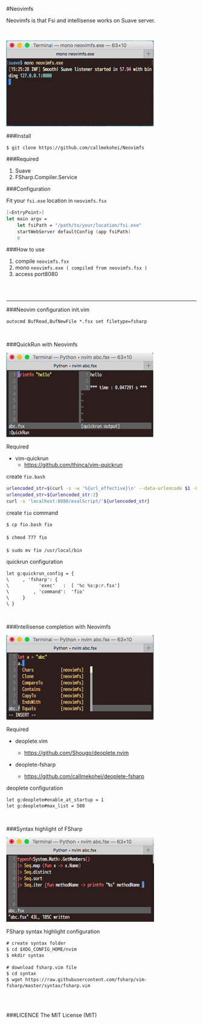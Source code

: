 #Neovimfs

Neovimfs is that Fsi and intellisense works on Suave server.

<br>

![alt text](./pic/suave.png)

###Install
```
$ git clone https://github.com/callmekohei/Neovimfs
```

###Required

01. Suave
02. FSharp.Compiler.Service


###Configuration

Fit your `fsi.exe` location in `neovimfs.fsx`

```fsharp
[<EntryPoint>]
let main argv =
    let fsiPath = "/path/to/your/location/fsi.exe"
    startWebServer defaultConfig (app fsiPath)
    0
```


###How to use
01. compile `neovimfs.fsx`
02. mono `neovimfs.exe ( compiled from neovimfs.fsx ) `
03. access port8080

<br>
<br>

---

###Neovim configuration
init.vim
```vim
autocmd BufRead,BufNewFile *.fsx set filetype=fsharp
```

<br>

###QuickRun with Neovimfs

![alt text](./pic/quickrun2.png)



Required
- vim-quickrun
    - https://github.com/thinca/vim-quickrun

create `fio.bash`
```bash
urlencoded_str=$(curl -s -w '%{url_effective}\n' --data-urlencode $1 -G '')
urlencoded_str=${urlencoded_str:2}
curl -s 'localhost:8080/evalScript/'${urlencoded_str}
```

create `fio` command
```bash
$ cp fio.bash fio

$ chmod 777 fio

$ sudo mv fio /usr/local/bin
```

quickrun configuration
```vim
let g:quickrun_config = {
\     , 'fsharp': {
\           'exec'   :  [ '%c %s:p:r.fsx']
\         , 'command':  'fio'
\     }
\ }
```

<br>

###Intellisense completion with Neovimfs

![alt text](./pic/deoplete2.png)

Required

- deoplete.vim

    - https://github.com/Shougo/deoplete.nvim

- deoplete-fsharp

    - https://github.com/callmekohei/deoplete-fsharp

deoplete configuration
```vim
let g:deoplete#enable_at_startup = 1
let g:deoplete#max_list = 500
```

<br>

###Syntax highlight of FSharp

![alt text](./pic/syntax.png)

FSharp syntax highlight configuration
```vim
# create syntax folder
$ cd $XDG_CONFIG_HOME/nvim
$ mkdir syntax

# download fsharp.vim file
$ cd syntax
$ wget https://raw.githubusercontent.com/fsharp/vim-fsharp/master/syntax/fsharp.vim
```



<br>
<br>


###LICENCE
The MIT License (MIT)
